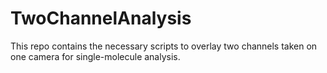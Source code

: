 # TwoChannelAnalysis
This repo contains the necessary scripts to overlay two channels taken on one camera for single-molecule analysis.
